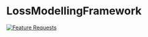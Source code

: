 # LossModellingFramework

[![Feature Requests](http://feathub.com/mpinkerton-oasis/LossModellingFramework?format=svg)](http://feathub.com/mpinkerton-oasis/LossModellingFramework)
